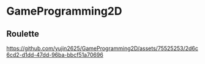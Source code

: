 # GameProgramming2D
## Roulette


https://github.com/yujin2625/GameProgramming2D/assets/75525253/2d6c6cd2-d1dd-47dd-96ba-bbcf51a70696

